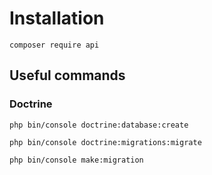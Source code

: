 # Installation

`composer require api`


## Useful commands
### Doctrine

`php bin/console doctrine:database:create`

`php bin/console doctrine:migrations:migrate`

`php bin/console make:migration`
